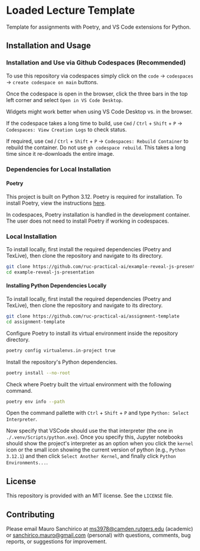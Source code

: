 # Loaded Lecture Template

Template for assignments with Poetry, and VS Code extensions for Python.

## Installation and Usage

### Installation and Use via Github Codespaces (Recommended)

To use this repository via codespaces simply click on the `code` &rarr; `codespaces` &rarr; `create codespace on main` buttons.

Once the codespace is open in the browser, click the three bars in the top left corner and select `Open in VS Code Desktop`.

Widgets might work better when using VS Code Desktop vs. in the browser.

If the codespace takes a long time to build, use `Cmd` / `Ctrl` + `Shift` + `P` &rarr; `Codespaces: View Creation Logs` to check status.

If required, use `Cmd` / `Ctrl` + `Shift` + `P` &rarr; `Codespaces: Rebuild Container` to rebuild the container. Do not use `gh codespace rebuild`. This takes a long time since it re-downloads the entire image.


### Dependencies for Local Installation

#### Poetry

This project is built on Python 3.12. Poetry is required for installation. To install Poetry, view the instructions [here](https://python-poetry.org/docs/).

In codespaces, Poetry installation is handled in the development container. The user does not need to install Poetry if working in codespaces.

### Local Installation

To install locally, first install the required dependencies (Poetry and TexLive), then clone the repository and navigate to its directory.

```bash
git clone https://github.com/ruc-practical-ai/example-reveal-js-presentation.git
cd example-reveal-js-presentation
```

#### Installing Python Dependencies Locally

To install locally, first install the required dependencies (Poetry and TexLive), then clone the repository and navigate to its directory.

```bash
git clone https://github.com/ruc-practical-ai/assignment-template
cd assignment-template
```

Configure Poetry to install its virtual environment inside the repository directory.

```bash
poetry config virtualenvs.in-project true
```

Install the repository's Python dependencies.

```bash
poetry install --no-root
```

Check where Poetry built the virtual environment with the following command.

```bash
poetry env info --path
```

Open the command pallette with `Ctrl` + `Shift` + `P` and type `Python: Select Interpreter`.

Now specify that VSCode should use the that interpreter (the one in `./.venv/Scripts/python.exe`). Once you specify this, Jupyter notebooks should show the project's interpreter as an option when you click the `kernel` icon or the small icon showing the current version of python (e.g., `Python 3.12.1`) and then click `Select Another Kernel`, and finally click `Python Environments...`.

## License

This repository is provided with an MIT license. See the `LICENSE` file.

## Contributing

Please email Mauro Sanchirico at ms3978@camden.rutgers.edu (academic) or sanchirico.mauro@gmail.com (personal) with questions, comments, bug reports, or suggestions for improvement.

